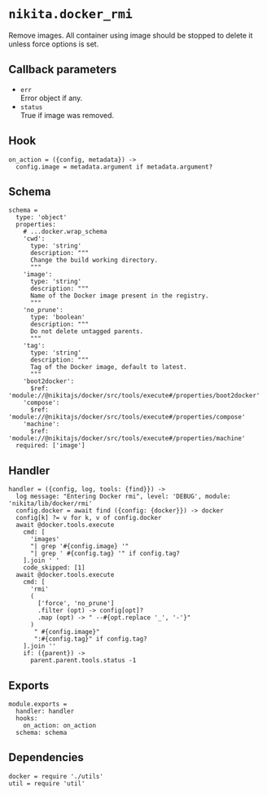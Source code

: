 
# `nikita.docker_rmi`

Remove images. All container using image should be stopped to delete it unless
force options is set.

## Callback parameters

* `err`   
  Error object if any.
* `status`   
  True if image was removed.

## Hook

    on_action = ({config, metadata}) ->
      config.image = metadata.argument if metadata.argument?

## Schema

    schema =
      type: 'object'
      properties:
        # ...docker.wrap_schema
        'cwd':
          type: 'string'
          description: """
          Change the build working directory.
          """
        'image':
          type: 'string'
          description: """
          Name of the Docker image present in the registry.
          """
        'no_prune':
          type: 'boolean'
          description: """
          Do not delete untagged parents.
          """
        'tag':
          type: 'string'
          description: """
          Tag of the Docker image, default to latest.
          """
        'boot2docker':
          $ref: 'module://@nikitajs/docker/src/tools/execute#/properties/boot2docker'
        'compose':
          $ref: 'module://@nikitajs/docker/src/tools/execute#/properties/compose'
        'machine':
          $ref: 'module://@nikitajs/docker/src/tools/execute#/properties/machine'
      required: ['image']

## Handler

    handler = ({config, log, tools: {find}}) ->
      log message: "Entering Docker rmi", level: 'DEBUG', module: 'nikita/lib/docker/rmi'
      config.docker = await find ({config: {docker}}) -> docker
      config[k] ?= v for k, v of config.docker
      await @docker.tools.execute
        cmd: [
          'images'
          "| grep '#{config.image} '"
          "| grep ' #{config.tag} '" if config.tag?
        ].join ' '
        code_skipped: [1]
      await @docker.tools.execute
        cmd: [
          'rmi'
          (
            ['force', 'no_prune']
            .filter (opt) -> config[opt]?
            .map (opt) -> " --#{opt.replace '_', '-'}"
          )
           " #{config.image}"
           ":#{config.tag}" if config.tag?
        ].join ''
        if: ({parent}) ->
          parent.parent.tools.status -1

## Exports

    module.exports =
      handler: handler
      hooks:
        on_action: on_action
      schema: schema

## Dependencies

    docker = require './utils'
    util = require 'util'
